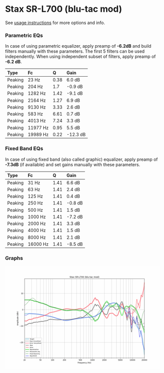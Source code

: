 # Stax SR-L700 (blu-tac mod)
See [usage instructions](https://github.com/jaakkopasanen/AutoEq#usage) for more options and info.

### Parametric EQs
In case of using parametric equalizer, apply preamp of **-6.2dB** and build filters manually
with these parameters. The first 5 filters can be used independently.
When using independent subset of filters, apply preamp of **-6.2 dB**.

| Type    | Fc       |    Q | Gain     |
|:--------|:---------|:-----|:---------|
| Peaking | 23 Hz    | 0.38 | 6.0 dB   |
| Peaking | 204 Hz   | 1.7  | -0.9 dB  |
| Peaking | 1282 Hz  | 1.42 | -9.1 dB  |
| Peaking | 2164 Hz  | 1.27 | 6.9 dB   |
| Peaking | 9130 Hz  | 3.33 | 2.6 dB   |
| Peaking | 583 Hz   | 6.61 | 0.7 dB   |
| Peaking | 4013 Hz  | 7.24 | 3.3 dB   |
| Peaking | 11977 Hz | 0.95 | 5.5 dB   |
| Peaking | 19989 Hz | 0.22 | -12.3 dB |

### Fixed Band EQs
In case of using fixed band (also called graphic) equalizer, apply preamp of **-7.3dB**
(if available) and set gains manually with these parameters.

| Type    | Fc       |    Q | Gain    |
|:--------|:---------|:-----|:--------|
| Peaking | 31 Hz    | 1.41 | 6.6 dB  |
| Peaking | 63 Hz    | 1.41 | 2.4 dB  |
| Peaking | 125 Hz   | 1.41 | 0.4 dB  |
| Peaking | 250 Hz   | 1.41 | -0.8 dB |
| Peaking | 500 Hz   | 1.41 | 1.5 dB  |
| Peaking | 1000 Hz  | 1.41 | -7.2 dB |
| Peaking | 2000 Hz  | 1.41 | 3.3 dB  |
| Peaking | 4000 Hz  | 1.41 | 1.5 dB  |
| Peaking | 8000 Hz  | 1.41 | 2.1 dB  |
| Peaking | 16000 Hz | 1.41 | -8.5 dB |

### Graphs
![](./Stax%20SR-L700%20(blu-tac%20mod).png)